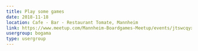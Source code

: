 ```yaml
---
title: Play some games
date: 2018-11-18
location: Cafe - Bar - Restaurant Tomate, Mannheim
link: https://www.meetup.com/Mannheim-Boardgames-Meetup/events/jtswcqyxpbxb/
usergroup: bogama
type: usergroup
---
```

